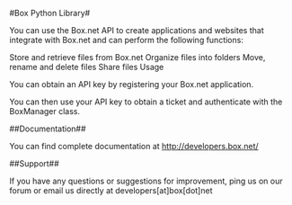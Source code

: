 #Box Python Library#

You can use the Box.net API to create applications and websites that integrate with Box.net and can perform the following functions:

Store and retrieve files from Box.net
Organize files into folders
Move, rename and delete files
Share files
Usage

You can obtain an API key by registering your Box.net application.

You can then use your API key to obtain a ticket and authenticate with the BoxManager class.

##Documentation##

You can find complete documentation at http://developers.box.net/

##Support##

If you have any questions or suggestions for improvement, ping us on our forum or email us directly at developers[at]box[dot]net